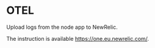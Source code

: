 # OTEL

Upload logs from the node app to NewRelic.

The instruction is available https://one.eu.newrelic.com/.
